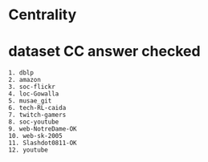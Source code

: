 # Centrality


# dataset CC answer checked
```
1. dblp
2. amazon
3. soc-flickr
4. loc-Gowalla
5. musae_git
6. tech-RL-caida
7. twitch-gamers
8. soc-youtube
9. web-NotreDame-OK
10. web-sk-2005
11. Slashdot0811-OK
12. youtube
```
